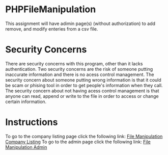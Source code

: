 # PHPFileManipulation
This assignment will have adimin page(s) (without authorization) to add remove, and modify enteries from a csv file. 

# Security Concerns
There are security concerns with this program, other than it lacks authentication. Two security concerns are
the risk of someone putting inaccurate information and there is no acess control management. The security concern about someone putting wrong information is that it could be scam or phising tool in order to get people's information when they call. The security concern about not having acess control management is that anyone can read, append or write to the file in order to access or change certain information. 

# Instructions
To go to the company listing page click the following link: [File Manipulation Company Listing](https://deltona.birdnest.org/~acc.hovisi2/file-manipulation-hovisi/)
To go to the admin page click the following link: [File Manipulation Admin](https://deltona.birdnest.org/~acc.hovisi2/file-manipulation-hovisi/admin.php)
